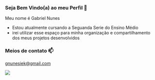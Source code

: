 ### Seja Bem Vindo(a) ao meu Perfil 🙂

Meu nome é Gabriel Nunes

- Estou atualmente cursando a Seguanda Serie do Ensino Médio
- irei utilizar esse espaço para minha organização e compartilhamento dos meus projetos desenvolvidos

### Meios de contato 📫

gnunesiek@gmail.com





![](https://media.tenor.com/F-X3WFaazQAAAAAM/statue-of-god.gif)
